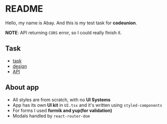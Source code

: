 # README

Hello, my name is Abay. And this is my test task for **codeunion**.<br>

**NOTE**: API returning `CORS` error, so I could really finish it.

## Task

- [task](https://www.notion.so/demyanclover/React-Developer-dc7859c6d48d4da8abd77816f1e8110d)
- [design](https://www.figma.com/file/w6T7PHZEcQNN32M5Z9qWUY/Test-Task?node-id=0%3A1)
- [API](https://documenter.getpostman.com/view/11855723/TzsWt9yT#2f9113e9-3bfa-4633-8cd9-74f71f089b3c)

## About app

- All styles are from scratch, with no **UI Systems**
- App has its own **UI kit** in `UI.tsx` and it's written using `styled-components`
- For forms I used **formik and yup(for validation)**
- Modals handled by `react-router-dom`
